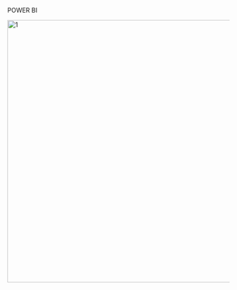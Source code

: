 POWER BI


<img width="595" alt="1" src="https://user-images.githubusercontent.com/77845973/121938137-a3ecb980-cd75-11eb-80c6-6c0ae3f47a1a.PNG">
